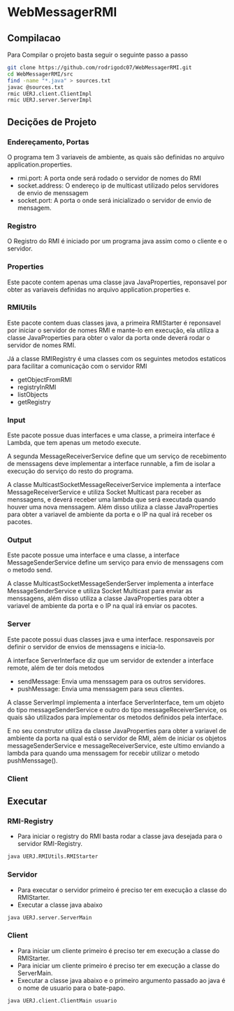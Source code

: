 # WebMessagerRMI
## Compilacao
Para Compilar o projeto basta seguir o seguinte passo a passo
```bash
git clone https://github.com/rodrigodc07/WebMessagerRMI.git
cd WebMessagerRMI/src
find -name "*.java" > sources.txt
javac @sources.txt
rmic UERJ.client.ClientImpl
rmic UERJ.server.ServerImpl
```
## Decições de Projeto
### Endereçamento, Portas
O programa tem 3 variaveis de ambiente, as quais são definidas no arquivo application.properties.
- rmi.port: A porta onde será rodado o servidor de nomes do RMI
- socket.address: O endereço ip de multicast utilizado pelos servidores de envio de menssagem
- socket.port: A porta o onde será inicializado o servidor de envio de mensagem.
### Registro
O Registro do RMI é iniciado por um programa java assim como o cliente e o servidor.
### Properties
Este pacote contem apenas uma classe java JavaProperties, reponsavel por obter as variaveis definidas no arquivo application.properties e.
### RMIUtils
Este pacote contem duas classes java, a primeira RMIStarter é reponsavel por iniciar o servidor de nomes RMI e mante-lo em execução, ela utiliza a classe JavaProperties para obter o valor da porta onde deverá rodar o servidor de nomes RMI.

Já a classe RMIRegistry é uma classes com os seguintes metodos estaticos para facilitar a comunicação com o servidor RMI
- getObjectFromRMI
- registryInRMI
- listObjects
- getRegistry
### Input
Este pacote possue duas interfaces e uma classe, a primeira interface é Lambda, que tem apenas um metodo execute.

A segunda MessageReceiverService define que um serviço de recebimento de menssagens deve implementar a interface runnable, a fim de isolar a execução do serviço do resto do programa.

A classe MulticastSocketMessageReceiverService implementa a interface MessageReceiverService e utiliza Socket Multicast para receber as menssagens, e deverá receber uma lambda que será executada quando houver uma nova menssagem. Além disso utiliza a classe JavaProperties para obter a variavel de ambiente da porta e o IP na qual irá receber os pacotes.
### Output
Este pacote possue uma interface e uma classe, a interface MessageSenderService define um serviço para envio de menssagens com o metodo send.

A classe MulticastSocketMessageSenderServer implementa a interface MessageSenderService e utiliza Socket Multicast para enviar as menssagens, além disso utiliza a classe JavaProperties para obter a variavel de ambiente da porta e o IP na qual irá enviar os pacotes.
### Server
Este pacote possui duas classes java e uma interface. responsaveis por definir o servidor de envios de menssagens e inicia-lo.

A interface ServerInterface diz que um servidor de extender a interface remote, além de ter dois metodos
- sendMessage: Envia uma menssagem para os outros servidores.
- pushMessage: Envia uma menssagem para seus clientes.

A classe ServerImpl implementa a interface ServerInterface, tem um objeto do tipo messageSenderService e outro do tipo messageReceiverService, os quais são utilizados para implementar os metodos definidos pela interface.

E no seu construtor utiliza da classe JavaProperties para obter a variavel de ambiente da porta na qual está o servidor de RMI, além de iniciar os objetos messageSenderService e messageReceiverService, este ultimo enviando a lambda para quando uma menssagem for recebir utilizar o metodo pushMenssage().

### Client
## Executar
### RMI-Registry
- Para iniciar o registry do RMI basta rodar a classe java desejada para o servidor RMI-Registry.
```bash
java UERJ.RMIUtils.RMIStarter
```
### Servidor
- Para executar o servidor primeiro é preciso ter em execução a classe do RMIStarter.
- Executar a classe java abaixo
```bash
java UERJ.server.ServerMain
```

### Client
- Para iniciar um cliente primeiro é preciso ter em execução a classe do RMIStarter.
- Para iniciar um cliente primeiro é preciso ter em execução a classe do ServerMain.
- Executar a classe java abaixo e o primeiro argumento passado ao java é o nome de usuario para o bate-papo.
```bash
java UERJ.client.ClientMain usuario
```
